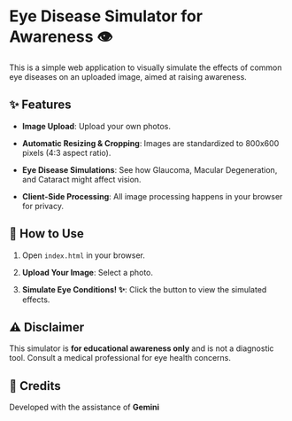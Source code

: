 # Eye Disease Simulator for Awareness 👁️

This is a simple web application to visually simulate the effects of common eye diseases on an uploaded image, aimed at raising awareness.

## ✨ Features

* **Image Upload**: Upload your own photos.

* **Automatic Resizing & Cropping**: Images are standardized to 800x600 pixels (4:3 aspect ratio).

* **Eye Disease Simulations**: See how Glaucoma, Macular Degeneration, and Cataract might affect vision.

* **Client-Side Processing**: All image processing happens in your browser for privacy.

## 🚀 How to Use

1. Open `index.html` in your browser.

2. **Upload Your Image**: Select a photo.

3. **Simulate Eye Conditions! ✨**: Click the button to view the simulated effects.

## ⚠️ Disclaimer

This simulator is **for educational awareness only** and is not a diagnostic tool. Consult a medical professional for eye health concerns.

## 🙏 Credits

Developed with the assistance of **Gemini**
